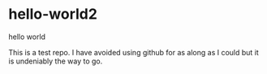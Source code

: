 # hello-world2
hello world


This is a test repo. I have avoided using github for as along as I could but it is undeniably the way to go.
